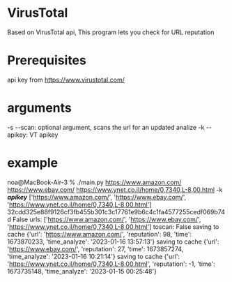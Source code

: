 # VirusTotal
Based on VirusTotal api, This program lets you check for URL reputation 


# Prerequisites
api key from https://www.virustotal.com/

# arguments 
-s --scan: optional argument, scans the url for an updated analize
-k --apikey: VT apikey

# example
noa@MacBook-Air-3 % ./main.py https://www.amazon.com/ https://www.ebay.com/ https://www.ynet.co.il/home/0,7340,L-8,00.html -k *****apikey*****
['https://www.amazon.com/', 'https://www.ebay.com/', 'https://www.ynet.co.il/home/0,7340,L-8,00.html'] 32cdd325e88f9126cf3fb455b301c3c17761e9b6c4c1fa4577255cedf069b74d False
urls: ['https://www.amazon.com/', 'https://www.ebay.com/', 'https://www.ynet.co.il/home/0,7340,L-8,00.html'] toscan: False
saving to cache
{'url': 'https://www.amazon.com/', 'reputation': 98, 'time': 1673870233, 'time_analyze': '2023-01-16 13:57:13'}
saving to cache
{'url': 'https://www.ebay.com/', 'reputation': 27, 'time': 1673857274, 'time_analyze': '2023-01-16 10:21:14'}
saving to cache
{'url': 'https://www.ynet.co.il/home/0,7340,L-8,00.html', 'reputation': -1, 'time': 1673735148, 'time_analyze': '2023-01-15 00:25:48'}

